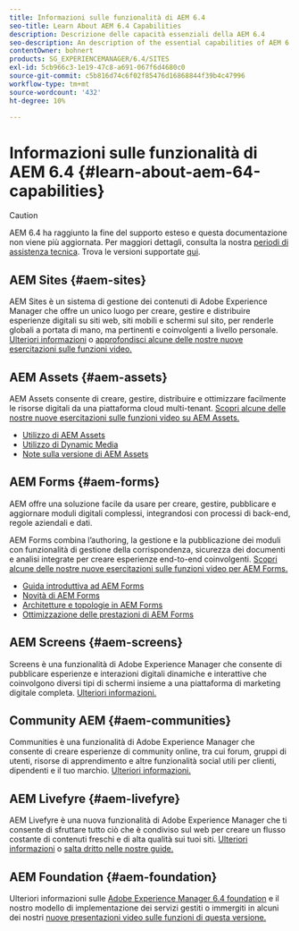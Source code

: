 ```yaml
---
title: Informazioni sulle funzionalità di AEM 6.4
seo-title: Learn About AEM 6.4 Capabilities
description: Descrizione delle capacità essenziali della AEM 6.4
seo-description: An description of the essential capabilities of AEM 6.4
contentOwner: bohnert
products: SG_EXPERIENCEMANAGER/6.4/SITES
exl-id: 5cb966c3-1e19-47c8-a691-067f6d4680c0
source-git-commit: c5b816d74c6f02f85476d16868844f39b4c47996
workflow-type: tm+mt
source-wordcount: '432'
ht-degree: 10%

---
```


# Informazioni sulle funzionalità di AEM 6.4 {#learn-about-aem-64-capabilities}

>[!CAUTION]
>
>AEM 6.4 ha raggiunto la fine del supporto esteso e questa documentazione non viene più aggiornata. Per maggiori dettagli, consulta la nostra [periodi di assistenza tecnica](https://helpx.adobe.com/it/support/programs/eol-matrix.html). Trova le versioni supportate [qui](https://experienceleague.adobe.com/docs/).

## AEM Sites {#aem-sites}

AEM Sites è un sistema di gestione dei contenuti di Adobe Experience Manager che offre un unico luogo per creare, gestire e distribuire esperienze digitali su siti web, siti mobili e schermi sul sito, per renderle globali a portata di mano, ma pertinenti e coinvolgenti a livello personale. [Ulteriori informazioni](https://business.adobe.com/products/experience-manager/sites/web-content-management.html) o [approfondisci alcune delle nostre nuove esercitazioni sulle funzioni video.](https://experienceleague.adobe.com/docs/experience-manager-learn/sites/overview.html)

## AEM Assets {#aem-assets}

AEM Assets consente di creare, gestire, distribuire e ottimizzare facilmente le risorse digitali da una piattaforma cloud multi-tenant. [Scopri alcune delle nostre nuove esercitazioni sulle funzioni video su AEM Assets.](https://experienceleague.adobe.com/docs/experience-manager-learn/assets/overview.html)

* [Utilizzo di AEM Assets](/help/assets/managing-assets-touch-ui.md)
* [Utilizzo di Dynamic Media](/help/assets/dynamic-media.md)
* [Note sulla versione di AEM Assets](/help/release-notes/assets.md)

## AEM Forms {#aem-forms}

AEM offre una soluzione facile da usare per creare, gestire, pubblicare e aggiornare moduli digitali complessi, integrandosi con processi di back-end, regole aziendali e dati.

AEM Forms combina l’authoring, la gestione e la pubblicazione dei moduli con funzionalità di gestione della corrispondenza, sicurezza dei documenti e analisi integrate per creare esperienze end-to-end coinvolgenti. [Scopri alcune delle nostre nuove esercitazioni sulle funzioni video per AEM Forms.](https://experienceleague.adobe.com/docs/experience-manager-learn/forms/overview.html)

* [Guida introduttiva ad AEM Forms](/help/forms/using/introduction-aem-forms.md)
* [Novità di AEM Forms](/help/forms/using/whats-new.md)
* [Architetture e topologie in AEM Forms](/help/forms/using/aem-forms-architecture-deployment.md)
* [Ottimizzazione delle prestazioni di AEM Forms](/help/forms/using/performance-tuning-aem-forms.md)

## AEM Screens {#aem-screens}

Screens è una funzionalità di Adobe Experience Manager che consente di pubblicare esperienze e interazioni digitali dinamiche e interattive che coinvolgono diversi tipi di schermi insieme a una piattaforma di marketing digitale completa.  [Ulteriori informazioni.](https://experienceleague.adobe.com/docs/experience-manager-screens/user-guide/aem-screens-introduction.html?lang=it)

## Community AEM {#aem-communities}

Communities è una funzionalità di Adobe Experience Manager che consente di creare esperienze di community online, tra cui forum, gruppi di utenti, risorse di apprendimento e altre funzionalità social utili per clienti, dipendenti e il tuo marchio. [Ulteriori informazioni.](https://business.adobe.com/products/experience-manager/sites/aem-sites.html)

## AEM Livefyre {#aem-livefyre}

AEM Livefyre è una nuova funzionalità di Adobe Experience Manager che ti consente di sfruttare tutto ciò che è condiviso sul web per creare un flusso costante di contenuti freschi e di alta qualità sui tuoi siti. [Ulteriori informazioni](https://business.adobe.com/products/experience-manager/sites/aem-sites.html) o [salta dritto nelle nostre guide.](https://experienceleague.adobe.com/docs/livefyre/implementation/home.html)

## AEM Foundation {#aem-foundation}

Ulteriori informazioni sulle [Adobe Experience Manager 6.4 foundation](/help/sites-deploying/home.md) e il nostro modello di implementazione dei servizi gestiti o immergiti in alcuni dei nostri [nuove presentazioni video sulle funzioni di questa versione.](https://experienceleague.adobe.com/docs/experience-manager-learn/sites/overview.html)
